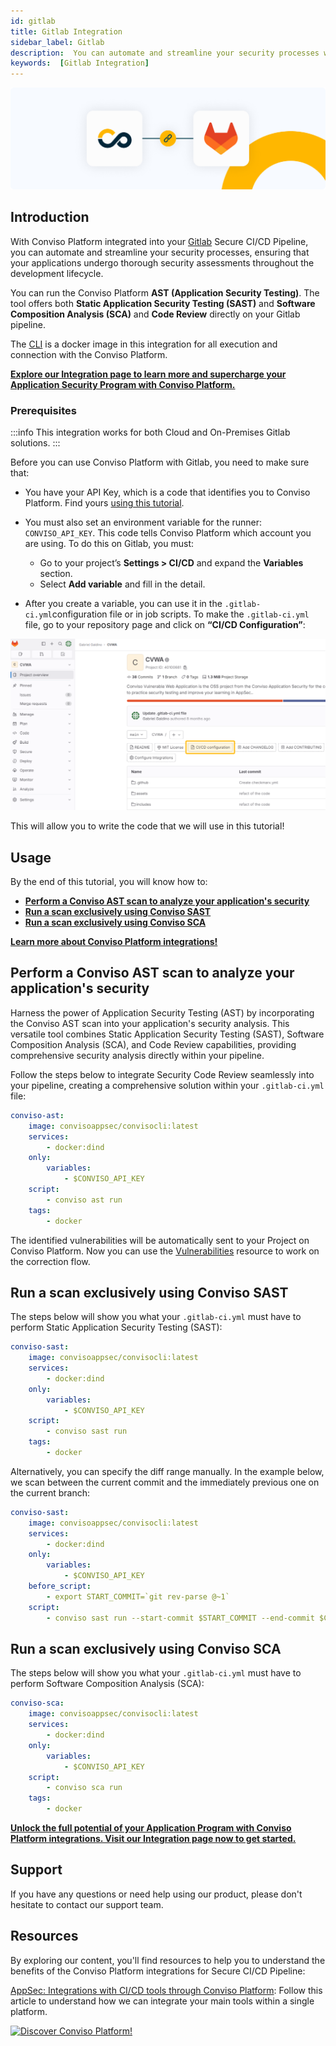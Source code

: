 ```yaml
---
id: gitlab
title: Gitlab Integration
sidebar_label: Gitlab
description:  You can automate and streamline your security processes with the Conviso Platform integrated into your Gitlab Secure CI/CD Pipeline. Know more!
keywords:  [Gitlab Integration] 
---
```


<div style={{textAlign: 'center'}}>

[![img](../../static/img/gitlab.png  "Image for Gitlab, Secure CI/CD Pipeline, security testing with Conviso Platform")](https://bit.ly/3JyRdl8)

</div>

## Introduction
With Conviso Platform integrated into your [Gitlab](https://gitlab.com/) Secure CI/CD Pipeline, you can automate and streamline your security processes, ensuring that your applications undergo thorough security assessments throughout the development lifecycle. 

You can run the Conviso Platform **AST (Application Security Testing)**. The tool offers both **Static Application Security Testing (SAST)** and **Software Composition Analysis (SCA)** and **Code Review** directly on your Gitlab pipeline.

The [CLI](../cli/installation) is a docker image in this integration for all execution and connection with the Conviso Platform. 

**[Explore our Integration page to learn more and supercharge your Application Security Program  with Conviso Platform.](https://bit.ly/3NzvomE)**

### Prerequisites

:::info
This integration works for both Cloud and On-Premises Gitlab solutions.
:::

Before you can use Conviso Platform with Gitlab, you need to make sure that:
* You have your API Key, which is a code that identifies you to Conviso Platform. Find yours [using this tutorial](../api/generate-apikey.md).

* You must also set an environment variable for the runner: ```CONVISO_API_KEY```. This code tells Conviso Platform which account you are using. To do this on Gitlab, you must:
  * Go to your project’s **Settings > CI/CD** and expand the **Variables** section.
  * Select **Add variable** and fill in the detail. 

* After you create a variable, you can use it in the ```.gitlab-ci.yml```configuration file or in job scripts. To make the ```.gitlab-ci.yml``` file, go to your repository page and click on **“CI/CD Configuration”**:

<div style={{textAlign: 'center'}}>

[![img](../../static/img/gitlab-img1.png "Image for Gitlab, Secure CI/CD Pipeline, security testing with Conviso Platform")](https://bit.ly/3JyRdl8)
</div>

This will allow you to write the code that we will use in this tutorial!

## Usage

By the end of this tutorial, you will know how to:

* [**Perform a Conviso AST scan to analyze your application's security**](#perform-a-conviso-ast-scan-to-analyze-your-applications-security)
* [**Run a scan exclusively using Conviso SAST**](#run-a-scan-exclusively-using-conviso-sast)
* [**Run a scan exclusively using Conviso SCA**](#run-a-scan-exclusively-using-conviso-sca)

**[Learn more about Conviso Platform integrations!](https://bit.ly/3NzvomE)**

## Perform a Conviso AST scan to analyze your application's security

Harness the power of Application Security Testing (AST) by incorporating the Conviso AST scan into your application's security analysis. This versatile tool combines Static Application Security Testing (SAST), Software Composition Analysis (SCA), and Code Review capabilities, providing comprehensive security analysis directly within your pipeline.

Follow the steps below to integrate Security Code Review seamlessly into your pipeline, creating a comprehensive solution within your ```.gitlab-ci.yml``` file:

```yml
conviso-ast:
    image: convisoappsec/convisocli:latest
    services:
        - docker:dind
    only:
        variables:
            - $CONVISO_API_KEY
    script:
        - conviso ast run
    tags:
        - docker

```

The identified vulnerabilities will be automatically sent to your Project on Conviso Platform. Now you can use the [Vulnerabilities](../platform/vulnerabilities) resource to work on the correction flow.

## Run a scan exclusively using Conviso SAST

The steps below will show you what your ```.gitlab-ci.yml``` must have to perform Static Application Security Testing (SAST):

```yml
conviso-sast:
    image: convisoappsec/convisocli:latest
    services:
        - docker:dind
    only:
        variables:
            - $CONVISO_API_KEY
    script:
        - conviso sast run
    tags:
        - docker
```

Alternatively, you can specify the diff range manually. In the example below, we scan between the current commit and the immediately previous one on the current branch:

```yml
conviso-sast:
    image: convisoappsec/convisocli:latest
    services:
        - docker:dind
    only:
        variables:
            - $CONVISO_API_KEY
    before_script:
        - export START_COMMIT=`git rev-parse @~1`
    script:
        - conviso sast run --start-commit $START_COMMIT --end-commit $CI_COMMIT_SHA
```

## Run a scan exclusively using Conviso SCA

The steps below will show you what your ```.gitlab-ci.yml``` must have to perform Software Composition Analysis (SCA):

```yml
conviso-sca:
    image: convisoappsec/convisocli:latest
    services:
        - docker:dind
    only:
        variables:
            - $CONVISO_API_KEY
    script:
        - conviso sca run
    tags:
        - docker
```

**[Unlock the full potential of your Application Program  with Conviso Platform integrations. Visit our Integration page now to get started.](https://bit.ly/3NzvomE)**

## Support

If you have any questions or need help using our product, please don't hesitate to contact our support team.

## Resources

By exploring our content, you'll find resources to help you to understand the benefits of the Conviso Platform integrations for Secure CI/CD Pipeline:

[AppSec: Integrations with CI/CD tools through Conviso Platform](https://bit.ly/3ODN0jw): Follow this article to understand how we can integrate your main tools within a single platform.

[![Discover Conviso Platform!](https://no-cache.hubspot.com/cta/default/5613826/interactive-125788977029.png)](https://cta-service-cms2.hubspot.com/web-interactives/public/v1/track/redirect?encryptedPayload=AVxigLKtcWzoFbzpyImNNQsXC9S54LjJuklwM39zNd7hvSoR%2FVTX%2FXjNdqdcIIDaZwGiNwYii5hXwRR06puch8xINMyL3EXxTMuSG8Le9if9juV3u%2F%2BX%2FCKsCZN1tLpW39gGnNpiLedq%2BrrfmYxgh8G%2BTcRBEWaKasQ%3D&webInteractiveContentId=125788977029&portalId=5613826)